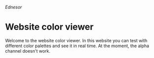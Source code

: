 _Ednesor_

# Website color viewer

Welcome to the website color viewer. In this website you can test with different color palettes and see it in real time. At the moment, the alpha channel doesn't work.